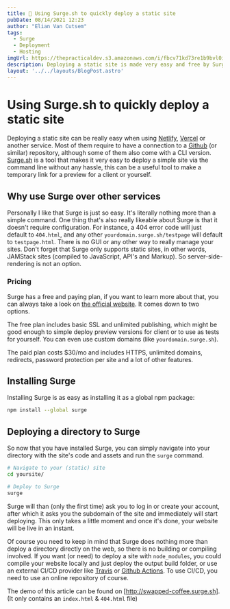 ```yaml
---
title: 🚀 Using Surge.sh to quickly deploy a static site
pubDate: 08/14/2021 12:23 
author: "Elian Van Cutsem"
tags:
  - Surge
  - Deployment
  - Hosting
imgUrl: https://thepracticaldev.s3.amazonaws.com/i/fbcv71kd73re1b9bvl0i.png
description: Deploying a static site is made very easy and free by Surge.sh, in this article I explain how it works, what it is and why you should use it.
layout: '../../layouts/BlogPost.astro'
---
```


# Using Surge.sh to quickly deploy a static site

Deploying a static site can be really easy when using [Netlify](https://www.netlify.com), [Vercel](https://www.vercel.com) or another service. Most of them require to have a connection to a [Github](https://www.github.com) (or similar) repository, although some of them also come with a CLI version. [Surge.sh](http://surge.sh) is a tool that makes it very easy to deploy a simple site via the command line without any hassle, this can be a useful tool to make a temporary link for a preview for a client or yourself.

## Why use Surge over other services

Personally I like that Surge is just so easy. It's literally nothing more than a simple command. One thing that's also really likeable about Surge is that it doesn't require configuration. For instance, a 404 error code will just default to `404.html`, and any other `yourdomain.surge.sh/testpage` will default to `testpage.html`. There is no GUI or any other way to really manage your sites. Don't forget that Surge only supports static sites, in other words, JAMStack sites (compiled to JavaScript, API's and Markup). So server-side-rendering is not an option.

### Pricing

Surge has a free and paying plan, if you want to learn more about that, you can always take a look on [the official website](https://surge.sh/pricing). It comes down to two options.

The free plan includes basic SSL and unlimited publishing, which might be good enough to simple deploy preview versions for client or to use as tests for yourself. You can even use custom domains (like `yourdomain.surge.sh`).

The paid plan costs $30/mo and includes HTTPS, unlimited domains, redirects, password protection per site and a lot of other features.

## Installing Surge

Installing Surge is as easy as installing it as a global npm package:

```bash
npm install --global surge
```

## Deploying a directory to Surge

So now that you have installed Surge, you can simply navigate into your directory with the site's code and assets and run the `surge` command.

```bash
# Navigate to your (static) site
cd yoursite/

# Deploy to Surge
surge
```

Surge will than (only the first time) ask you to log in or create your account, after which it asks you the subdomain of the site and immediately will start deploying. This only takes a little moment and once it's done, your website will be live in an instant.

Of course you need to keep in mind that Surge does nothing more than deploy a directory directly on the web, so there is no building or compiling involved. If you want (or need) to deploy a site with `node_modules`, you could compile your website locally and just deploy the output build folder, or use an external CI/CD provider like [Travis](https://www.travisci.com) or [Github Actions](https://github.com/features/actions). To use CI/CD, you need to use an online repository of course.

The demo of this article can be found on [http://swapped-coffee.surge.sh]. (It only contains an `index.html` & `404.html` file)

